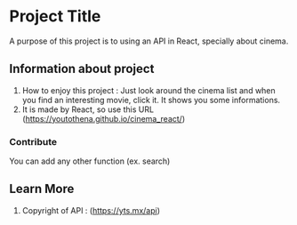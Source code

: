 # Project Title

A purpose of this project is to using an API in React, specially about cinema.


## Information about project

1. How to enjoy this project : Just look around the cinema list and when you find an interesting movie, click it. It shows you some informations.
2. It is made by React, so use this URL (https://youtothena.github.io/cinema_react/)

### Contribute

You can add any other function (ex. search)

## Learn More

1. Copyright of API : (https://yts.mx/api)
